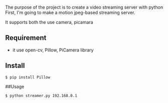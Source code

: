 
The purpose of the project is to create a video streaming server with python
First, I'm going to make a motion jpeg-based streaming server.

It supports both the use camera, picamara

## Requirement
* it use open-cv, Pillow, PiCamera library

## Install
```
$ pip install Pillow
```

##Usage
```
$ python streamer.py 192.168.0.1
```
